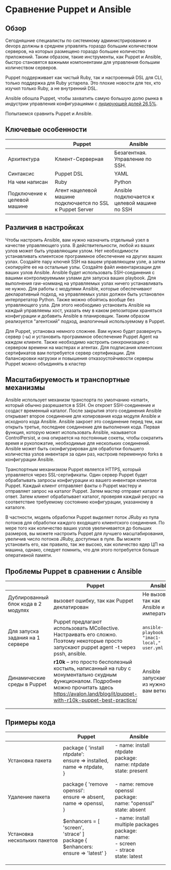 # Сравнение Puppet и Ansible
## Обзор

Сегодняшние специалисты по системному администрированию и devops должны в среднем управлять гораздо большим количеством серверов, на которых размещено гораздо большее количество приложений. Таким образом, такие инструменты, как Puppet и Ansible, быстро становятся важными компонентами для управления большим количеством серверов.

Puppet поддерживает как чистый Ruby, так и настроенный DSL для CLI, только поддержка для Ruby устарела. Это плохие новости для тех, кто изучил только Ruby, а не внутренний DSL.

Ansible обошла Puppet, чтобы захватить самую большую долю рынка в индустрии управления конфигурациями с [лидирующей долей 26,5%](https://www.datanyze.com/market-share/configuration-management).

Попытаемся сравнить Puppet и Ansible.

## Ключевые особенности

|                              | Puppet                                                     | Ansible                                      |
| ---------------------------- | ---------------------------------------------------------- | -------------------------------------------- |
| Архитектура                  | Клиент-Серверная                                           | Безагентная. Управление по SSH.              |
| Синтаксис                    | Puppet DSL                                                 | YAML                                         |
| На чем написан               | Ruby                                                       | Python                                       |
| Подключение к целевой машине | Агент нацелевой машине подключается по SSL к Puppet Server | Ansible подключается к целевой машине по SSH |

## Различия в настройках 

Чтобы настроить Ansible, вам нужно назначить отдельный узел в качестве управляющего узла. В действительности, любой из ваших узлов может быть управляющим узлом. Нет необходимости устанавливать клиентское программное обеспечение на других ваших узлах. Создайте пару ключей SSH на вашем управляющем узле, а затем скопируйте ее на остальные узлы. Создайте файл инвентаризации для ваших узлов Ansible. Ansible будет использовать SSH-соединения с вашими контролируемыми узлами для запуска ваших playbook.
Для выполнения raw-комманд на управляемых узлах ничего устанавливать не нужно. Для работы с модулями Ansible, которые обеспечивают декларативный подход, на управляемых узлах должен быть установлен интерпретатор Python. Также можно обойтись вообще без управляющего узла. Для этого необходимо установить Ansible на каждый управляемы хост, указать ему в каком репозитории храняться конфигурации и добавить Ansible в планировщик. Таким образом реализуется "агентский" подход, аналогичный используемому в Puppet.

Для Puppet, установка немного сложнее. Вам нужно будет развернуть сервер (-ы) и установить программное обеспечение Puppet Agent на каждом клиенте. Также необходимо настроить синхронизацию с сервером времени на мастерах и агентах. Для подписания клиентских сертификатов вам потребуется сервер сертификации. Для балансировки нагрузки и повышения отказоустойчивости серверы Puppet можно объединять в кластер 

## Масштабируемость и транспортные механизмы 

Ansible использует механизм транспорта по умолчанию «smart», который обычно разрешается в SSH. Он откроет SSH-соединение и создаст временный каталог. После закрытия этого соединения Ansible открывает второе соединение для копирования кода модуля Ansible и исходного кода Ansible. Ansible закроет это соединение перед тем, как открыть третье, последнее соединение для выполнения кода. Первая функция, которую может использовать Ansible, называется ControlPersist, и она опирается на постоянные сокеты, чтобы сократить время и рукопожатие, необходимые для нескольких соединений. Ansible может быть сконфигурирован для обработки большего количества узлов инвентаря за один раз, настроив переменную forks в конфигурации Ansible.

Транспортным механизмом Puppet является HTTPS, который управляется через SSL-сертификаты. Один сервер Puppet будет обрабатывать запросы конфигурации из вашего инвентаря клиентов Puppet. Каждый клиент отправляет факты о Puppet мастеру и отправляет запрос на каталог Puppet. Затем мастер отправит каталог в ответ. Затем клиент обрабатывает каталог, проверяя каждый ресурс на соответствие требуемому состоянию конфигурации, указанному в каталоге.

В частности, модель обработки Puppet выделяет поток JRuby из пула потоков для обработки каждого входящего клиентского соединения. По мере того как количество ваших узлов увеличивается до больших размеров, вы можете настроить Puppet для лучшего масштабирования, увеличив число потоков JRuby, доступных в пуле. Вы можете установить его, как правило, так же высоко, как количество ядер ЦП на машина, однако, следует помнить, что для этого потребуется больше оперативной памяти. 

## Проблемы Puppet в сравнении с Ansible

|                                     | Puppet                                                       | Ansible                                       |
| ----------------------------------- | ------------------------------------------------------------ | --------------------------------------------- |
| Дублированный блок кода в 2 модулях | вызовет ошибку, так как Puppet деклатирован                  | Не вызовет,  так как Ansible и императивен.   |
| Для запуска задания на 1 сервере    | Puppet предлагают использовать MCollective. Настраивать его сложно. Поэтому некоторые просто запускают puppet agent -t через pssh, ansible. | `ansible-playbook -i "imac1-local," user.yml` |
| Динамические среды в Puppet         | **r10k** – это просто бесполезный костыль, написанный на ruby с монументально скудным функционалом. Подробнее можно прочитать здесь https://avalon.land/blog/it/puppet-with-r10k-puppet-best-practice/ | Ansible запускается из нужной вам ветки.      |
|                                     |                                                              |                                               |
|                                     |                                                              |                                               |

## Примеры кода

|                              | Puppet                                                       | Ansible                                                      |
| ---------------------------- | ------------------------------------------------------------ | ------------------------------------------------------------ |
| Установка пакета             | package { 'install ntpdate':<br/>  ensure => installed,<br/>  name   => ntpdate,<br/>} | - name: install ntpdate<br/>  package:<br/>    name: ntpdate<br/>    state: present</p> |
| Удаление пакета              | package { 'remove openssl':<br/>  ensure => absent,<br/>  name   => openssl,<br/>} | - name: remove openssl<br/>  package:<br/>    name: "openssl"<br/>    state: absent |
| Установка нескольких пакетов | $enhancers = [ 'screen', <br/>               'strace' ]<br/>package { $enhancers: <br/>ensure => 'latest' } | - name: install multiple packages<br/>  package:<br/>    name:<br/>      - screen<br/>      - strace<br/>    state: latest |
|                              |                                                              |                                                              |
|                              |                                                              |                                                              |

## 
